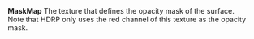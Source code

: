 <tr>
<td><strong>MaskMap</strong></td>
<td></td>
<td></td>
<td>The texture that defines the opacity mask of the surface.<br/>Note that HDRP only uses the red channel of this texture as the opacity mask.</td>
</tr>
